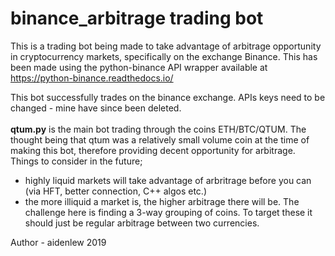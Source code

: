# binance_arbitrage trading bot
 This is a trading bot being made to take advantage of arbitrage opportunity in cryptocurrency markets, specifically on the exchange Binance.
 This has been made using the python-binance API wrapper available at https://python-binance.readthedocs.io/

This bot successfully trades on the binance exchange. APIs keys need to be changed - mine have since been deleted.  
</br>
**qtum.py** is the main bot trading through the coins ETH/BTC/QTUM. The thought being that qtum was a relatively small volume coin at the time of making this bot, therefore providing decent opportunity for arbitrage.  </br>
Things to consider in the future;  
* highly liquid markets will take advantage of arbritrage before you can (via HFT, better connection, C++ algos etc.) 
* the more illiquid a market is, the higher arbitrage there will be. The challenge here is finding a 3-way grouping of coins. To target these it should just be regular arbitrage between two currencies.
 
 Author  - aidenlew 2019
